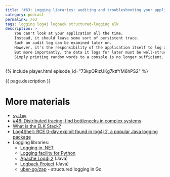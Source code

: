 ```yaml
---
title: "#63: Logging libraries: auditing and troubleshooting your application"
category: podcast
permalink: /63
tags: logging log4j logback structured-logging elk
description: >
    You can't look at your application all the time.
    Instead, it should leave some sort of persistent trace.
    Such an audit log can be examined later on.
    However, it's the responsibility of the application itself to log appropriately.
    But more importantly, the data it logs for later must be well-structured.
    Simply printing random words to a console is no longer sufficient.
---
```


{% include player.html episode_id="73kpORizUKg7ktfYM6hPS2" %}

{{ page.description }}

<!--
If you start doing logging by hand, you'll quickly build some home-grown abstraction.
For example, every time you log something, the timestamp is a must.
Otherwise, when looking at the logs later on, it's impossible to tell when things have happened.
Timestamps also allow measuring the time elapsed between events.
Another feature is some sort of persistence.
Most likely, you'll redirect your logs to a file.

Logging is pervasive and solves the same problems in pretty much all applications.
So, small libraries flourished all over.
You only need to think about the message you want to store for later.
The logging library takes care of:

* adding metadata, like timestamps, current thread ID, logged user
* delegating to some destination, like console, file or `syslog`
* choosing which log messages are important based on their level

Especially the last point is interesting.
Developers can choose whether a certain log message is something critical or just some fine-grained debugging.
A logging library can, sometimes dynamically, choose to drop less important stuff.

On a busy server, multiple processes and threads are logging at the same time.
Imagine you are handling hundreds of transactions per second.
And each transaction produces hundreds of logs.
Sadly, logs from different transactions interleave, making it impossible to track an individual transaction.
So we must get clever.
Fortunately, logging libraries help.

These libraries attach thread ID by default, which may be sufficient.
But more complex systems tend to create their tracing ID.
Such ID works across threads, and even systems!
What does it mean?

Well, let's say your transaction spans multiple applications.
You can quickly discover all logs from all applications related to a single transaction.
This is called distributed logging.
You'll probably need some external tool to collect logs from applications and aggregate them in some searchable form.
A popular ELK stack may be used for that.
ELK stands for Elasticsearch, Logstash, and Kibana.
This common setup helps collect logs from several services in one place.
It's a must for any distributed system.

Another cool feature is called _structured logging_.
Basically, rather than logging dumb strings, we also log arbitrary key-value pairs.
It makes searching easier.
For example, we can look for a string `123` being `userId`, but not `productId`.

Logging is essential when troubleshooting issues in production.
However, too much logging can become a problem:

* it may be expensive, especially when logs are saved to disk synchronously
* it may reveal sensitive information, for example, logging e-mails or passwords accidentally
* and finally, it's yet another dependency that may be vulnerable

The last point applies to any library we depend on.
However, recently an insanely dangerous 0-day vulnerability was found in Log4J.
One of the most popular logging libraries in the wild.

That's it, thanks for listening, bye!
-->

# More materials

* [`syslog`](https://en.wikipedia.org/wiki/Syslog)
* [#48: Distributed tracing: find bottlenecks in complex systems](https://nurkiewicz.com/48)
* [What is the ELK Stack?](https://www.elastic.co/what-is/elk-stack)
* [Log4Shell: RCE 0-day exploit found in log4j 2, a popular Java logging package](https://www.lunasec.io/docs/blog/log4j-zero-day/)
* Logging libraries:
    * [Logging in .NET](https://docs.microsoft.com/en-us/dotnet/core/extensions/logging)
    * [Logging facility for Python](https://docs.python.org/3/library/logging.html)
    * [Apache Log4j 2](https://logging.apache.org/log4j/2.x/) (Java)
    * [Logback Project](https://logback.qos.ch/) (Java)
    * [uber-go/zap](https://github.com/uber-go/zap) - structured logging in Go

